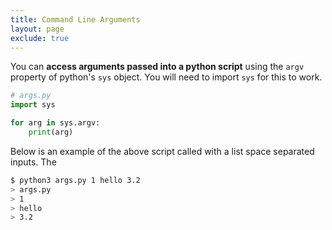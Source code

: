 ```yaml
---
title: Command Line Arguments
layout: page
exclude: true
---
```


You can **access arguments passed into a python script** using the `argv` property of python's `sys` object. You will need to import `sys` for this to work.
```python
# args.py
import sys

for arg in sys.argv:
	print(arg)
```

Below is an example of the above script called with a list space separated inputs. The 
```bash
$ python3 args.py 1 hello 3.2
> args.py
> 1
> hello
> 3.2
```
<!--stackedit_data:
eyJoaXN0b3J5IjpbLTE2ODA3OTIzMDUsMTk1NzMwNTQ2NiwxNz
kxOTcxOTk4XX0=
-->